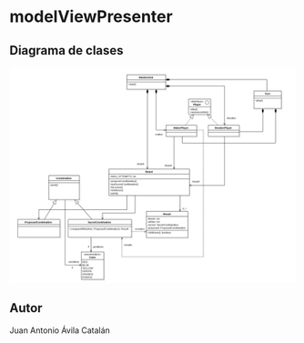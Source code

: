 # modelViewPresenter

## Diagrama de clases

![Class diagram](/diagramaClases.png?raw=true "Class diagram")

## Autor
Juan Antonio Ávila Catalán